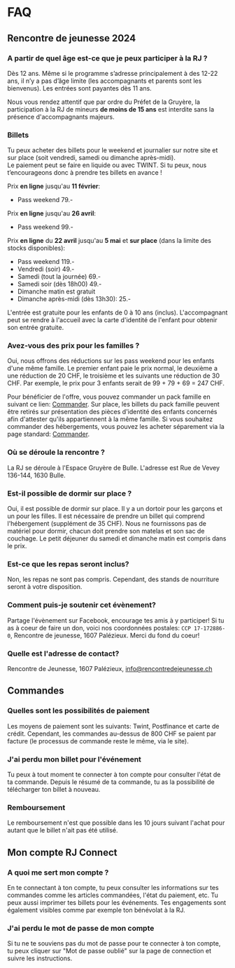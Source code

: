# FAQ

## Rencontre de jeunesse 2024

### A partir de quel âge est-ce que je peux participer à la RJ ?

Dès 12 ans. Même si le programme s’adresse principalement à des 12-22 ans, il n’y a pas d’âge limite (les accompagnants et parents sont les bienvenus). Les entrées sont payantes dès 11 ans.

Nous vous rendez attentif que par ordre du Préfet de la Gruyère, la participation à la RJ de mineurs **de moins de 15 ans** est interdite sans la présence d'accompagnants majeurs.

### Billets

Tu peux acheter des billets pour le weekend et journalier sur notre site et sur place (soit vendredi, samedi ou dimanche après-midi).<br>
Le paiement peut se faire en liquide ou avec TWINT. Si tu peux, nous t’encourageons donc à prendre tes billets en avance !

Prix **en ligne** jusqu'au **11 février**:

- Pass weekend 79.-

Prix **en ligne** jusqu'au **26 avril**:

- Pass weekend 99.-

Prix **en ligne** du **22 avril** jusqu'au **5 mai** et **sur place** (dans la limite des stocks disponibles):

- Pass weekend 119.-
- Vendredi (soir) 49.-
- Samedi (tout la journée) 69.-
- Samedi soir (dès 18h00) 49.-
- Dimanche matin est gratuit
- Dimanche après-midi (dès 13h30): 25.-

L'entrée est gratuite pour les enfants de 0 à 10 ans (inclus). L'accompagnant peut se rendre à l'accueil avec la carte d'identité de l'enfant pour obtenir son entrée gratuite.

### Avez-vous des prix pour les familles ?

Oui, nous offrons des réductions sur les pass weekend pour les enfants d'une même famille. Le premier enfant paie le prix normal, le deuxième a une réduction de 20 CHF, le troisième et les suivants une réduction de 30 CHF. Par exemple, le prix pour 3 enfants serait de 99 + 79 + 69 = 247 CHF. 

Pour bénéficier de l'offre, vous pouvez commander un pack famille en suivant ce lien:
[Commander](https://tickets.rencontredejeunesse.ch/orders/rj-2024-family/events/new). Sur place, les billets du pack famille peuvent être retirés sur présentation des pièces d'identité des enfants concernés afin d'attester qu'ils appartiennent à la même famille. Si vous souhaitez commander des hébergements, vous pouvez les acheter séparement via la page standard: [Commander](https://tickets.rencontredejeunesse.ch/orders/rj-2024/events/new).

### Où se déroule la rencontre ?

La RJ se déroule à l'Espace Gruyère de Bulle. L'adresse est Rue de Vevey 136-144, 1630 Bulle.

### Est-il possible de dormir sur place ?

Oui, il est possible de dormir sur place. Il y a un dortoir pour les garçons et un pour les filles. Il est nécessaire de prendre un billet qui comprend l'hébergement (supplément de 35 CHF). Nous ne fournissons pas de matériel pour dormir, chacun doit prendre son matelas et son sac de couchage. Le petit déjeuner du samedi et dimanche matin est compris dans le prix.

### Est-ce que les repas seront inclus?

Non, les repas ne sont pas compris. Cependant, des stands de nourriture seront à votre disposition.

### Comment puis-je soutenir cet évènement?

Partage l'évènement sur Facebook, encourage tes amis à y participer! Si tu as à coeur de faire un don, voici nos coordonnées postales: `CCP 17-172886-0`, Rencontre de jeunesse, 1607 Palézieux. Merci du fond du coeur!

### Quelle est l'adresse de contact?

Rencontre de Jeunesse, 1607 Palézieux, info@rencontredejeunesse.ch

## Commandes

### Quelles sont les possibilités de paiement

Les moyens de paiement sont les suivants: Twint, Postfinance et carte de crédit. Cependant, les commandes au-dessus de 800 CHF se paient par facture (le processus de commande reste le même, via le site).

### J'ai perdu mon billet pour l'événement

Tu peux à tout moment te connecter à ton compte pour consulter l'état de ta commande. Depuis le résumé de ta commande, tu as la possibilité de télécharger ton billet à nouveau.

### Remboursement

Le remboursement n'est que possible dans les 10 jours suivant l'achat pour autant que le billet n'ait pas été utilisé.

## Mon compte RJ Connect

### A quoi me sert mon compte ?

En te connectant à ton compte, tu peux consulter les informations sur tes commandes comme les articles commandées, l'état du paiement, etc. Tu peux aussi imprimer tes billets pour les événements. Tes engagements sont également visibles comme par exemple ton bénévolat à la RJ.

### J'ai perdu le mot de passe de mon compte

Si tu ne te souviens pas du mot de passe pour te connecter à ton compte, tu peux cliquer sur "Mot de passe oublié" sur la page de connection et suivre les instructions.